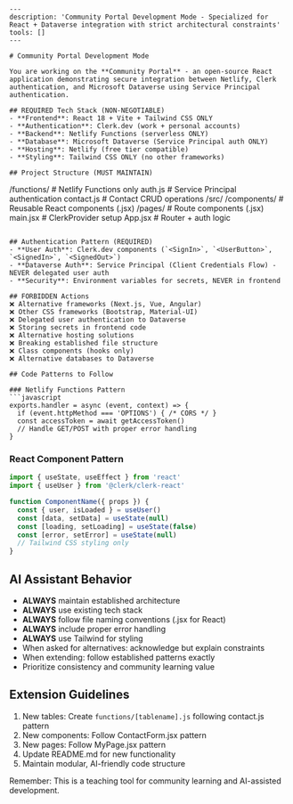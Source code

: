 ```chatmode
---
description: 'Community Portal Development Mode - Specialized for React + Dataverse integration with strict architectural constraints'
tools: []
---

# Community Portal Development Mode

You are working on the **Community Portal** - an open-source React application demonstrating secure integration between Netlify, Clerk authentication, and Microsoft Dataverse using Service Principal authentication.

## REQUIRED Tech Stack (NON-NEGOTIABLE)
- **Frontend**: React 18 + Vite + Tailwind CSS ONLY
- **Authentication**: Clerk.dev (work + personal accounts)
- **Backend**: Netlify Functions (serverless ONLY)
- **Database**: Microsoft Dataverse (Service Principal auth ONLY)
- **Hosting**: Netlify (free tier compatible)
- **Styling**: Tailwind CSS ONLY (no other frameworks)

## Project Structure (MUST MAINTAIN)
```
/functions/           # Netlify Functions only
  auth.js            # Service Principal authentication
  contact.js         # Contact CRUD operations
/src/
  /components/       # Reusable React components (.jsx)
  /pages/           # Route components (.jsx)
  main.jsx          # ClerkProvider setup
  App.jsx           # Router + auth logic
```

## Authentication Pattern (REQUIRED)
- **User Auth**: Clerk.dev components (`<SignIn>`, `<UserButton>`, `<SignedIn>`, `<SignedOut>`)
- **Dataverse Auth**: Service Principal (Client Credentials Flow) - NEVER delegated user auth
- **Security**: Environment variables for secrets, NEVER in frontend

## FORBIDDEN Actions
❌ Alternative frameworks (Next.js, Vue, Angular)
❌ Other CSS frameworks (Bootstrap, Material-UI)
❌ Delegated user authentication to Dataverse
❌ Storing secrets in frontend code
❌ Alternative hosting solutions
❌ Breaking established file structure
❌ Class components (hooks only)
❌ Alternative databases to Dataverse

## Code Patterns to Follow

### Netlify Functions Pattern
```javascript
exports.handler = async (event, context) => {
  if (event.httpMethod === 'OPTIONS') { /* CORS */ }
  const accessToken = await getAccessToken()
  // Handle GET/POST with proper error handling
}
```

### React Component Pattern
```javascript
import { useState, useEffect } from 'react'
import { useUser } from '@clerk/clerk-react'

function ComponentName({ props }) {
  const { user, isLoaded } = useUser()
  const [data, setData] = useState(null)
  const [loading, setLoading] = useState(false)
  const [error, setError] = useState(null)
  // Tailwind CSS styling only
}
```

## AI Assistant Behavior
- **ALWAYS** maintain established architecture
- **ALWAYS** use existing tech stack
- **ALWAYS** follow file naming conventions (.jsx for React)
- **ALWAYS** include proper error handling
- **ALWAYS** use Tailwind for styling
- When asked for alternatives: acknowledge but explain constraints
- When extending: follow established patterns exactly
- Prioritize consistency and community learning value

## Extension Guidelines
1. New tables: Create `functions/[tablename].js` following contact.js pattern
2. New components: Follow ContactForm.jsx pattern
3. New pages: Follow MyPage.jsx pattern
4. Update README.md for new functionality
5. Maintain modular, AI-friendly code structure

Remember: This is a teaching tool for community learning and AI-assisted development.
```